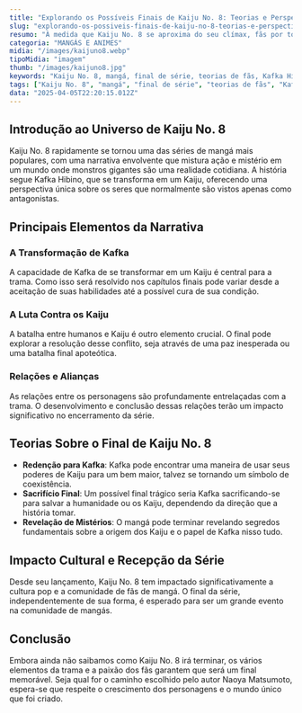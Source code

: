 ```yaml
---
title: "Explorando os Possíveis Finais de Kaiju No. 8: Teorias e Perspectivas"
slug: "explorando-os-possiveis-finais-de-kaiju-no-8-teorias-e-perspectivas"
resumo: "À medida que Kaiju No. 8 se aproxima do seu clímax, fãs por todo o mundo especulam sobre como essa emocionante série de mangá poderia terminar. Este artigo explora várias teorias e possíveis caminhos que a narrativa pode tomar, analisando elementos chave da série e expectativas dos fãs."
categoria: "MANGÁS E ANIMES"
midia: "/images/kaijuno8.webp"
tipoMidia: "imagem"
thumb: "/images/kaijuno8.jpg"
keywords: "Kaiju No. 8, mangá, final de série, teorias de fãs, Kafka Hibino, batalha de Kaiju, cultura pop, análise de mangá"
tags: ["Kaiju No. 8", "mangá", "final de série", "teorias de fãs", "Kafka Hibino", "batalha de Kaiju", "cultura pop", "análise de mangá"]
data: "2025-04-05T22:20:15.012Z"
---
```


## Introdução ao Universo de Kaiju No. 8
Kaiju No. 8 rapidamente se tornou uma das séries de mangá mais populares, com uma narrativa envolvente que mistura ação e mistério em um mundo onde monstros gigantes são uma realidade cotidiana. A história segue Kafka Hibino, que se transforma em um Kaiju, oferecendo uma perspectiva única sobre os seres que normalmente são vistos apenas como antagonistas.

## Principais Elementos da Narrativa
### A Transformação de Kafka
A capacidade de Kafka de se transformar em um Kaiju é central para a trama. Como isso será resolvido nos capítulos finais pode variar desde a aceitação de suas habilidades até a possível cura de sua condição.

### A Luta Contra os Kaiju
A batalha entre humanos e Kaiju é outro elemento crucial. O final pode explorar a resolução desse conflito, seja através de uma paz inesperada ou uma batalha final apoteótica.

### Relações e Alianças
As relações entre os personagens são profundamente entrelaçadas com a trama. O desenvolvimento e conclusão dessas relações terão um impacto significativo no encerramento da série.

## Teorias Sobre o Final de Kaiju No. 8
- **Redenção para Kafka**: Kafka pode encontrar uma maneira de usar seus poderes de Kaiju para um bem maior, talvez se tornando um símbolo de coexistência.
- **Sacrifício Final**: Um possível final trágico seria Kafka sacrificando-se para salvar a humanidade ou os Kaiju, dependendo da direção que a história tomar.
- **Revelação de Mistérios**: O mangá pode terminar revelando segredos fundamentais sobre a origem dos Kaiju e o papel de Kafka nisso tudo.

## Impacto Cultural e Recepção da Série
Desde seu lançamento, Kaiju No. 8 tem impactado significativamente a cultura pop e a comunidade de fãs de mangá. O final da série, independentemente de sua forma, é esperado para ser um grande evento na comunidade de mangás.

## Conclusão
Embora ainda não saibamos como Kaiju No. 8 irá terminar, os vários elementos da trama e a paixão dos fãs garantem que será um final memorável. Seja qual for o caminho escolhido pelo autor Naoya Matsumoto, espera-se que respeite o crescimento dos personagens e o mundo único que foi criado.